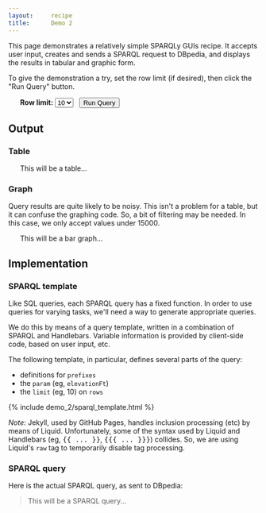 ```yaml
---
layout:     recipe
title:      Demo 2
---
```


This page demonstrates a relatively simple SPARQLy GUIs recipe.
It accepts user input, creates and sends a SPARQL request to DBpedia,
and displays the results in tabular and graphic form.

To give the demonstration a try, set the row limit (if desired),
then click the "Run Query" button.

<ul>
  <b>Row limit:</b>
  <select name="limit" id="set_limit">
    <option>10</option>
    <option>15</option>
  </select>
  &nbsp;
  <button id="run_query">Run Query</button>
</ul>


## Output

### Table

<ul>
  <div id="sparql_table">
    This will be a table...
  </div>
</ul>

### Graph

Query results are quite likely to be noisy.
This isn't a problem for a table, but it can confuse the graphing code.
So, a bit of filtering may be needed.
In this case, we only accept values under 15000.

<ul>
  <div id="sparql_graph">
    This will be a bar graph...
  </div>
</ul>


## Implementation


### SPARQL template

Like SQL queries, each SPARQL query has a fixed function.
In order to use queries for varying tasks,
we'll need a way to generate appropriate queries.

We do this by means of a query template,
written in a combination of SPARQL and Handlebars.
Variable information is provided by client-side code,
based on user input, etc.

The following template, in particular, defines several parts of the query:

* definitions for `prefixes`
* the `param` (eg, `elevationFt`)
* the `limit` (eg, 10) on `rows`

{% include demo_2/sparql_template.html %}

*Note:*
Jekyll, used by GitHub Pages, handles inclusion processing (etc)
by means of Liquid.
Unfortunately, some of the syntax used by Liquid and Handlebars
(eg, <tt>{&#123; ... &#125;}</tt>, <tt>{&#123;{ ... }&#125;}</tt>) collides.
So, we are using Liquid's `raw` tag to temporarily disable tag processing.


### SPARQL query

Here is the actual SPARQL query, as sent to DBpedia:

<blockquote>
  <div id="sparql_query">
    This will be a SPARQL query...
  </div>
</blockquote>
